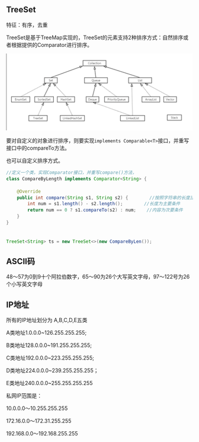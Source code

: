 ## TreeSet

特征：有序，去重

TreeSet是基于TreeMap实现的，TreeSet的元素支持2种排序方式：自然排序或者根据提供的Comparator进行排序。

![WeChat613ee2e3a7deba5009fe3a0ed956b889](./WeChat613ee2e3a7deba5009fe3a0ed956b889.png)

要对自定义的对象进行排序，则要实现`implements Comparable<T>`接口，并重写接口中的compareTo方法。

也可以自定义排序方式。

```java
//定义一个类，实现Comparator接口，并重写compare()方法，
class CompareByLength implements Comparator<String> {

    @Override
    public int compare(String s1, String s2) {        //按照字符串的长度比较
        int num = s1.length() - s2.length();        //长度为主要条件
        return num == 0 ? s1.compareTo(s2) : num;    //内容为次要条件
    }
}


TreeSet<String> ts = new TreeSet<>(new CompareByLen());   
```

## ASCII码

48～57为0到9十个阿拉伯数字，65～90为26个大写英文字母，97～122号为26个小写英文字母

## IP地址

所有的IP地址划分为 A,B,C,D,E五类

A类地址1.0.0.0~126.255.255.255;

B类地址128.0.0.0~191.255.255.255;

C类地址192.0.0.0~223.255.255.255;

D类地址224.0.0.0~239.255.255.255；

E类地址240.0.0.0~255.255.255.255



私网IP范围是：

10.0.0.0～10.255.255.255

172.16.0.0～172.31.255.255

192.168.0.0～192.168.255.255

